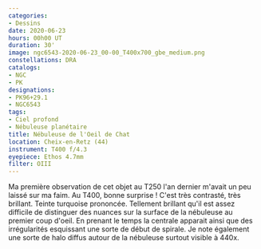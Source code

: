 ```yaml
---
categories:
- Dessins
date: 2020-06-23
hours: 00h00 UT
duration: 30'
image: ngc6543-2020-06-23_00-00_T400x700_gbe_medium.png
constellations: DRA
catalogs:
- NGC
- PK
designations:
- PK96+29.1
- NGC6543
tags:
- Ciel profond
- Nébuleuse planétaire
title: Nébuleuse de l'Oeil de Chat
location: Cheix-en-Retz (44)
instrument: T400 f/4.3
eyepiece: Ethos 4.7mm 
filter: OIII
---
```

Ma première observation de cet objet au T250 l'an dernier m'avait un peu laissé sur ma faim. Au T400, bonne surprise ! C'est très contrasté, très brillant. Teinte turquoise prononcée. Tellement brillant qu'il est assez difficile de distinguer des nuances sur la surface de la nébuleuse au premier coup d'oeil. En prenant le temps la centrale apparait ainsi que des irrégularités esquissant une sorte de début de spirale. Je note également une sorte de halo diffus autour de la nébuleuse surtout visible à 440x.
